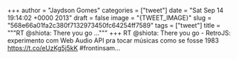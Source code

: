 
+++
author = "Jaydson Gomes"
categories = ["tweet"]
date = "Sat Sep 14 19:14:02 +0000 2013"
draft = false
image = "{TWEET_IMAGE}"
slug = "568e66a01fa2c380f7132973450fc64254ff7589"
tags = ["tweet"]
title = """RT @shiota: There you go ..."""
+++
RT @shiota: There you go - RetroJS: experimento com Web Audio API pra tocar músicas como se fosse 1983  https://t.co/eUzKg5j5kK #frontinsam…
